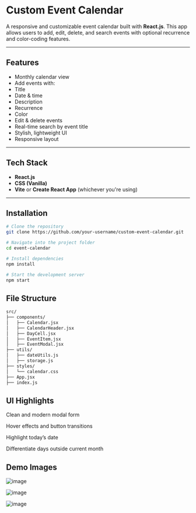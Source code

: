 # Custom Event Calendar

A responsive and customizable event calendar built with **React.js**. This app allows users to add, edit, delete, and search events with optional recurrence and color-coding features.

---

## Features

-  Monthly calendar view
-  Add events with:
  - Title
  - Date & time
  - Description
  - Recurrence
  - Color
-  Edit & delete events
-  Real-time search by event title
-  Stylish, lightweight UI
-  Responsive layout

---

##  Tech Stack

- **React.js**
- **CSS (Vanilla)**
- **Vite** or **Create React App** (whichever you're using)

---

## Installation

```bash
# Clone the repository
git clone https://github.com/your-username/custom-event-calendar.git

# Navigate into the project folder
cd event-calendar

# Install dependencies
npm install

# Start the development server
npm start
```

##  File Structure
```bash
src/
├── components/
│   ├── Calendar.jsx
│   ├── CalendarHeader.jsx
│   ├── DayCell.jsx
│   ├── EventItem.jsx
│   ├── EventModal.jsx
├── utils/
│   ├── dateUtils.js
│   ├── storage.js
├── styles/
│   └── calendar.css
├── App.jsx
├── index.js

```

## UI Highlights

 Clean and modern modal form

 Hover effects and button transitions

 Highlight today’s date

 Differentiate days outside current month


## Demo Images

![image](https://github.com/user-attachments/assets/75713b18-ab97-49cc-8105-ee57438a6e85)

![image](https://github.com/user-attachments/assets/333deafb-b028-49d7-9367-641d2b22e8fa)

![image](https://github.com/user-attachments/assets/4656ef01-9a6f-48c6-aad1-96125cb78e10)





